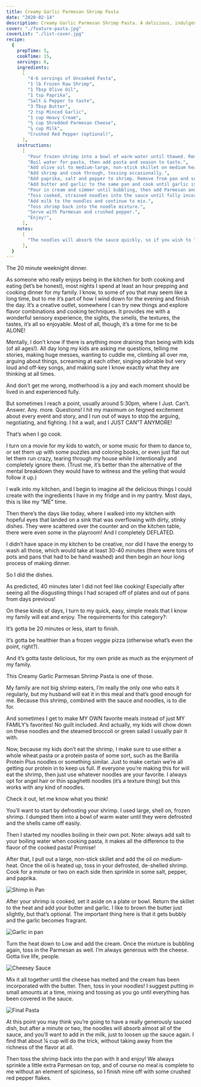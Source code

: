 ```yaml
---
title: Creamy Garlic Parmesan Shrimp Pasta
date: "2020-02-14"
description: Creamy Garlic Parmesan Shrimp Pasta. A delicious, indulgent, rich, creamy, flavorful Parmesan pasta dish topped with perfectly seasoned shrimp.
cover: "./feature-pasta.jpg"
coverList: "./list-cover.jpg"
recipe:
  {
    prepTime: 5,
    cookTime: 15,
    servings: 6,
    ingredients:
      [
        "4-6 servings of Uncooked Pasta",
        "1 lb Frozen Raw Shrimp",
        "1 Tbsp Olive Oil",
        "1 tsp Paprika",
        "Salt & Pepper to taste",
        "3 Tbsp Butter",
        "2 tsp Minced Garlic",
        "1 cup Heavy Cream",
        "½ cup Shredded Parmesan Cheese",
        "¼ cup Milk",
        "Crushed Red Pepper (optional)",
      ],
    instructions:
      [
        "Pour frozen shrimp into a bowl of warm water until thawed. Remove shells from shrimp and set aside.",
        "Boil water for pasta, then add pasta and season to taste.",
        "Add olive oil to medium-large, non-stick skillet on medium heat.",
        "Add shrimp and cook through, tossing occasionally.",
        "Add paprika, salt and pepper to shrimp. Remove from pan and set aside.",
        "Add butter and garlic to the same pan and cook until garlic is fragrant.",
        "Pour in cream and simmer until bubbling, then add Parmesan and remove from heat, stirring till cheese is melted.",
        "Toss cooked, strained noodles into the sauce until fully incorporated.",
        "Add milk to the noodles and continue to mix.",
        "Toss shrimp back into the noodle mixture.",
        "Serve with Parmesan and crushed pepper.",
        "Enjoy!",
      ],
    notes:
      [
        "The noodles will absorb the sauce quickly, so if you wish to loosen the sauce after stirring in the noodles, you can add a small amount of pasta water or milk to the dish and stir until desired consistency is reached. If you use more noodles than 4-6 servings, double the sauce to compensate.",
      ],
  }
---
```


The 20 minute weeknight dinner.

As someone who really enjoys being in the kitchen for both cooking and eating (let’s be honest), most nights I spend at least an hour prepping and cooking dinner for my family. I know, to some of you that may seem like a long time, but to me it’s part of how I wind down for the evening and finish the day. It’s a creative outlet, somewhere I can try new things and explore flavor combinations and cooking techniques. It provides me with a wonderful sensory experience, the sights, the smells, the textures, the tastes, it’s all so enjoyable. Most of all, though, it’s a time for me to be ALONE!

Mentally, I don’t know if there is anything more draining than being with kids (of all ages!). All day long my kids are asking me questions, telling me stories, making huge messes, wanting to cuddle me, climbing all over me, arguing about things, screaming at each other, singing adorable but very loud and off-key songs, and making sure I know exactly what they are thinking at all times.

And don’t get me wrong, motherhood is a joy and each moment should be lived in and experienced fully.

But sometimes I reach a point, usually around 5:30pm, where I Just. Can’t. Answer. Any. more. Questions! I hit my maximum on feigned excitement about every event and story, and I run out of ways to stop the arguing, negotiating, and fighting. I hit a wall, and I JUST CAN”T ANYMORE!

That’s when I go cook.

I turn on a movie for my kids to watch, or some music for them to dance to, or set them up with some puzzles and coloring books, or even just flat out let them run crazy, tearing through my house while I intentionally and completely ignore them. (Trust me, it’s better than the alternative of the mental breakdown they would have to witness and the yelling that would follow it up.)

I walk into my kitchen, and I begin to imagine all the delicious things I could create with the ingredients I have in my fridge and in my pantry. Most days, this is like my “ME” time.

Then there’s the days like today, where I walked into my kitchen with hopeful eyes that landed on a sink that was overflowing with dirty, stinky dishes. They were scattered over the counter and on the kitchen table, there were even some in the playroom! And I completely DEFLATED.

I didn’t have space in my kitchen to be creative, nor did I have the energy to wash all those, which would take at least 30-40 minutes (there were tons of pots and pans that had to be hand washed) and then begin an hour long process of making dinner.

So I did the dishes.

As predicted, 40 minutes later I did not feel like cooking! Especially after seeing all the disgusting things I had scraped off of plates and out of pans from days previous!

On these kinds of days, I turn to my quick, easy, simple meals that I know my family will eat and enjoy. The requirements for this category?:

It’s gotta be 20 minutes or less, start to finish.

It’s gotta be healthier than a frozen veggie pizza (otherwise what’s even the point, right?).

And it’s gotta taste delicious, for my own pride as much as the enjoyment of my family.

This Creamy Garlic Parmesan Shrimp Pasta is one of those.

My family are not big shrimp eaters, I’m really the only one who eats it regularly, but my husband will eat it in this meal and that’s good enough for me. Because this shrimp, combined with the sauce and noodles, is to die for.

And sometimes I get to make MY OWN favorite meals instead of just MY FAMILY’s favorites! No guilt included. And actually, my kids will chow down on these noodles and the steamed broccoli or green salad I usually pair it with.

Now, because my kids don’t eat the shrimp, I make sure to use either a whole wheat pasta or a protein pasta of some sort, such as the Barilla Protein Plus noodles or something similar. Just to make certain we’re all getting our protein in to keep us full. If everyone you’re making this for will eat the shrimp, then just use whatever noodles are your favorite. I always opt for angel hair or thin spaghetti noodles (it’s a texture thing) but this works with any kind of noodles.

Check it out, let me know what you think!

You’ll want to start by defrosting your shrimp. I used large, shell on, frozen shrimp. I dumped them into a bowl of warm water until they were defrosted and the shells came off easily.

Then I started my noodles boiling in their own pot. Note: always add salt to your boiling water when cooking pasta, it makes all the difference to the flavor of the cooked pasta! Promise!

After that, I pull out a large, non-stick skillet and add the oil on medium-heat. Once the oil is heated up, toss in your defrosted, de-shelled shrimp. Cook for a minute or two on each side then sprinkle in some salt, pepper, and paprika.

![Shimp in Pan](./pan.jpg)

After your shrimp is cooked, set it aside on a plate or bowl. Return the skillet to the heat and add your butter and garlic. I like to brown the butter just slightly, but that’s optional. The important thing here is that it gets bubbly and the garlic becomes fragrant.

![Garlic in pan](./garlic.jpg)

Turn the heat down to Low and add the cream. Once the mixture is bubbling again, toss in the Parmesan as well. I’m always generous with the cheese. Gotta live life, people.

![Cheesey Sauce](./cheese-pan.jpg)

Mix it all together until the cheese has melted and the cream has been incorporated with the butter. Then, toss in your noodles! I suggest putting in small amounts at a time, mixing and tossing as you go until everything has been covered in the sauce.

![Final Pasta](./final-pasta.jpg)

At this point you may think you’re going to have a really generously sauced dish, but after a minute or two, the noodles will absorb almost all of the sauce, and you’ll want to add in the milk, just to loosen up the sauce again. I find that about ¼ cup will do the trick, without taking away from the richness of the flavor at all.

Then toss the shrimp back into the pan with it and enjoy! We always sprinkle a little extra Parmesan on top, and of course no meal is complete to me without an element of spiciness, so I finish mine off with some crushed red pepper flakes.
